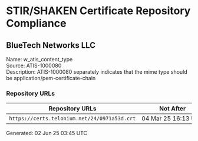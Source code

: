 # STIR/SHAKEN Certificate Repository Compliance

## BlueTech Networks LLC

Name: w_atis_content_type\
Source: ATIS-1000080\
Description: ATIS-1000080 separately indicates that the mime type should be application/pem-certificate-chain
### Repository URLs

| Repository URLs | Not After |  Problems | Link |
|-----------------|-----------|-----------|------|
| `https://certs.telonium.net/24/0971a53d.crt` | 04&#160;Mar&#160;25&#160;16:13&#160;UTC | true | [view](../../REPOS/66c56a112fa3c561bec309904f17d8fa4f86d8f2/README.md) |


Generated: 02 Jun 25 03:45 UTC
